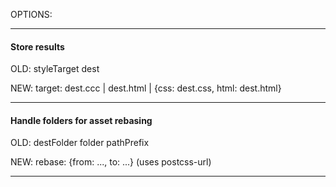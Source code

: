 OPTIONS:

----------------------

#### Store results

OLD:
styleTarget
dest

NEW: 
target: dest.ccc | dest.html | {css: dest.css, html: dest.html}

----------------------

#### Handle folders for asset rebasing

OLD:
destFolder
folder
pathPrefix

NEW:
rebase: {from: ..., to: ...} (uses postcss-url)

----------------------


